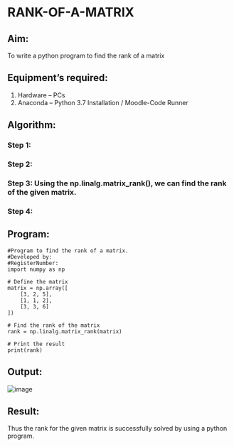 # RANK-OF-A-MATRIX
## Aim:
To write a python program to find the rank of a matrix
## Equipment’s required:
1. 	Hardware – PCs
2. 	Anaconda – Python 3.7 Installation / Moodle-Code Runner
## Algorithm:
### Step 1: 
### Step 2: 
### Step 3: Using the np.linalg.matrix_rank(), we can find the rank of the given matrix.
### Step 4: 
## Program:
```
#Program to find the rank of a matrix.
#Developed by: 
#RegisterNumber:
import numpy as np

# Define the matrix
matrix = np.array([
    [3, 2, 5],
    [1, 1, 2],
    [3, 3, 6]
])

# Find the rank of the matrix
rank = np.linalg.matrix_rank(matrix)

# Print the result
print(rank)
```
## Output:
![image](https://github.com/user-attachments/assets/d0e72c22-db16-4aff-ab61-bf903434b99d)

## Result:
Thus the rank for the given matrix is successfully solved by  using a python program.

